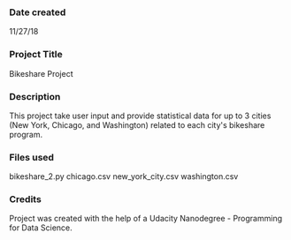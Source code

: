 ### Date created
11/27/18

### Project Title
Bikeshare Project

### Description
This project take user input and provide statistical data for up to 3 cities (New York, Chicago, and Washington) related to each city's bikeshare program.

### Files used
bikeshare_2.py
chicago.csv
new_york_city.csv
washington.csv

### Credits
Project was created with the help of a Udacity Nanodegree - Programming for Data Science. 
